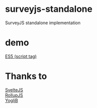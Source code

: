 # surveyjs-standalone
SurveyJS standalone implementation

# demo
[ES5 (script tag)](https://plnkr.co/edit/mU5ct7cCCGrG4eNp)

# Thanks to
[SvelteJS](https://github.com/sveltejs/svelte)  
[RollupJS](https://github.com/rollup/rollup)  
[YogliB](https://github.com/YogliB/svelte-component-template)
